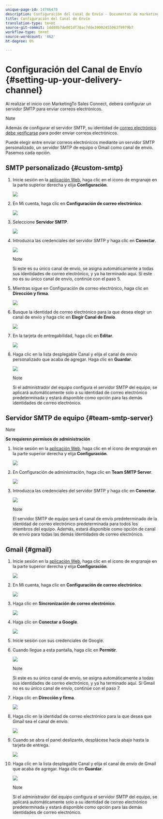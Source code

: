 ```yaml
---
unique-page-id: 14746470
description: Configuración del Canal de Envío - Documentos de marketing - Documentación del producto
title: Configuración del Canal de Envío
translation-type: tm+mt
source-git-commit: 1dd80b7de801df78ac7dde39002455063f9979b7
workflow-type: tm+mt
source-wordcount: '462'
ht-degree: 0%

---
```



# Configuración del Canal de Envío {#setting-up-your-delivery-channel}

Al realizar el inicio con MarketingTo Sales Connect, deberá configurar un servidor SMTP para enviar correos electrónicos.

>[!NOTE]
>
>Además de configurar el servidor SMTP, su identidad de [correo electrónico debe verificarse](/help/marketo/product-docs/marketo-sales-connect/getting-started/email-settings/verify-your-email.md) para poder enviar correos electrónicos.

Puede elegir entre enviar correos electrónicos mediante un servidor SMTP personalizado, un servidor SMTP de equipo o Gmail como canal de envío. Pasemos cada opción.

## SMTP personalizado {#custom-smtp}

1. Inicie sesión en la [aplicación Web](https://toutapp.com/login), haga clic en el icono de engranaje en la parte superior derecha y elija **Configuración**.

   ![](assets/one.png)

1. En Mi cuenta, haga clic en **Configuración de correo electrónico**.

   ![](assets/two.png)

1. Seleccione **Servidor SMTP**.

   ![](assets/three.png)

1. Introduzca las credenciales del servidor SMTP y haga clic en **Conectar**.

   ![](assets/four.png)

   >[!NOTE]
   >
   >Si este es su único canal de envío, se asigna automáticamente a todas sus identidades de correo electrónico, y ya ha terminado aquí. Si este no es su único canal de envío, continúe con el paso 5.

1. Mientras sigue en Configuración de correo electrónico, haga clic en **Dirección y firma**.

   ![](assets/five.png)

1. Busque la identidad de correo electrónico para la que desea elegir un canal de envío y haga clic en **Elegir Canal de Envío**.

   ![](assets/six.png)

1. En la tarjeta de entregabilidad, haga clic en **Editar**.

   ![](assets/seven-new.png)

1. Haga clic en la lista desplegable Canal y elija el canal de envío personalizado que acaba de agregar. Haga clic en **Guardar**.

   ![](assets/eight-new.png)

   >[!NOTE]
   >
   >Si el administrador del equipo configura el servidor SMTP del equipo, se aplicará automáticamente solo a su identidad de correo electrónico predeterminada y estará disponible como opción para las demás identidades de correo electrónico.

## Servidor SMTP de equipo {#team-smtp-server}

>[!NOTE]
>
>**Se requieren permisos de administración**

1. Inicie sesión en la [aplicación Web](https://toutapp.com/login), haga clic en el icono de engranaje en la parte superior derecha y elija **Configuración**.

   ![](assets/nine.png)

1. En Configuración de administración, haga clic en **Team SMTP Server**.

   ![](assets/ten.png)

1. Introduzca las credenciales del servidor SMTP y haga clic en **Conectar**.

   ![](assets/eleven.png)

   >[!NOTE]
   >
   >El servidor SMTP de equipo será el canal de envío predeterminado de la identidad de correo electrónico predeterminada para todos los miembros del equipo. Además, estará disponible como opción de canal de envío para todas las demás identidades de correo electrónico.

## Gmail {#gmail}

1. Inicie sesión en la [aplicación Web](https://toutapp.com/login), haga clic en el icono de engranaje en la parte superior derecha y elija **Configuración**.

   ![](assets/twelve.png)

1. En Mi cuenta, haga clic en **Configuración de correo electrónico**.

   ![](assets/thirteen.png)

1. Haga clic en **Sincronización de correo electrónico**.

   ![](assets/fourteen.png)

1. Haga clic en **Conectar a Google**.

   ![](assets/fifteen.png)

1. Inicie sesión con sus credenciales de Google.

1. Cuando llegue a esta pantalla, haga clic en **Permitir**.

   ![](assets/sixteen.png)

   >[!NOTE]
   >
   >Si este es su único canal de envío, se asigna automáticamente a todas sus identidades de correo electrónico, y ya ha terminado aquí. Si Gmail no es su único canal de envío, continúe con el paso 7.

1. Haga clic en **Dirección y firma**.

   ![](assets/seventeen.png)

1. Haga clic en la identidad de correo electrónico para la que desea que Gmail sea el canal de envío.

   ![](assets/eighteen.png)

1. Cuando se abra el panel deslizante, desplácese hacia abajo hasta la tarjeta de entrega.

   ![](assets/nineteen.png)

1. Haga clic en la lista desplegable Canal y elija el canal de envío de Gmail que acaba de agregar. Haga clic en **Guardar**.

   ![](assets/twenty.png)

   >[!NOTE]
   >
   >Si el administrador del equipo configura el servidor SMTP del equipo, se aplicará automáticamente solo a su identidad de correo electrónico predeterminada y estará disponible como opción para las demás identidades de correo electrónico.
